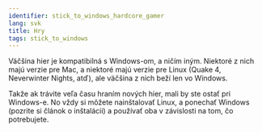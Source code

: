 ```yaml
---
identifier: stick_to_windows_hardcore_gamer
lang: svk
title: Hry
tags: stick_to_windows
---
```


Väčšina hier je kompatibilná s Windows-om, a ničím iným. Niektoré z nich majú verzie pre Mac, a niektoré majú verzie pre Linux (Quake 4, Neverwinter Nights, atď), ale väčšina z nich beží len vo Windows.

Takže ak trávite veľa času hraním nových hier, mali by ste ostať pri Windows-e. No vždy si môžete nainštalovať Linux, a ponechať Windows (pozrite si článok o inštalácii) a používať oba v závislosti na tom, čo potrebujete.

